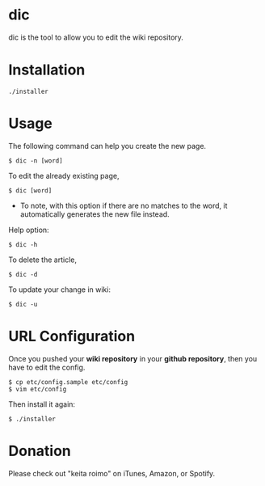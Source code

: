 # dic

dic is the tool to allow you to edit the wiki repository.

# Installation
```
./installer
```

# Usage
The following command can help you create the new page.

```
$ dic -n [word]
```

To edit the already existing page,

```
$ dic [word]
```

* To note, with this option if there are no matches to the word, it automatically generates the new file instead.

Help option:

```
$ dic -h
```

To delete the article,

```
$ dic -d
```

To update your change in wiki:
```
$ dic -u
```

# URL Configuration

Once you pushed your **wiki repository** in your **github repository**, then you have to edit the config.

```
$ cp etc/config.sample etc/config
$ vim etc/config
```

Then install it again:

```
$ ./installer
```


# Donation

Please check out "keita roimo" on iTunes, Amazon, or Spotify.
